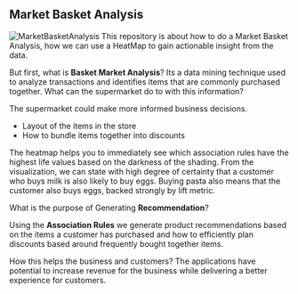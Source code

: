 
## Market Basket Analysis

![MarketBasketAnalysis](https://user-images.githubusercontent.com/20040679/189615218-7a0f8b47-be51-4912-b0c8-7b2755f35b5a.png)
This repository is about how to do a Market Basket Analysis, how we can use a HeatMap to gain actionable insight from the data.

But first, what is __Basket Market Analysis__?
Its a data mining technique used to analyze transactions and identifies items that are commonly purchased together. What can the supermarket do to with this information? 

The supermarket could make more informed business decisions.
* Layout of the items in the store
* How to bundle items together into discounts
 
The heatmap helps you to immediately see which association rules have the highest life values based on the darkness of the shading. From the visualization, we can state with high degree of certainty that a customer who buys milk is also likely to buy eggs. Buying pasta also means that the customer also buys eggs, backed strongly by lift metric.

What is the purpose of Generating __Recommendation__?

Using the __Association Rules__ we generate product recommendations based on the items a customer has purchased and how to efficiently plan discounts based around frequently bought together items.

How this helps the business and customers?
The applications have potential to increase revenue for the business while delivering a better experience for customers. 



